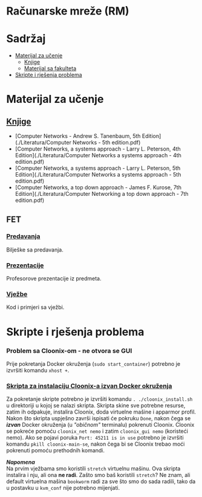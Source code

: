 # Računarske mreže (RM)

# Sadržaj
- [Materijal za učenje](#materijal-za-ucenje)
  - [Knjige](#knjige)
  - [Materijal sa fakulteta](#FET)
- [Skripte i rješenja problema](#skripte-i-rješenja-problema)

# Materijal za učenje

## [Knjige](./Literatura/)
- [Computer Networks - Andrew S. Tanenbaum, 5th Edition](./Literatura/Computer Networks - 5th edition.pdf)
- [Computer Networks, a systems approach - Larry L. Peterson, 4th Edition](./Literatura/Computer Networks a systems approach - 4th edition.pdf)
- [Computer Networks, a systems approach - Larry L. Peterson, 5th Edition](./Literatura/Computer Networks a systems approach - 5th edition.pdf)
- [Computer Networks, a top down approach - James F. Kurose, 7th Edition](./Literatura/Computer Networking a top down approach - 7th edition.pdf)


## FET

### [**Predavanja**](./Predavanja)
Bilješke sa predavanja.

### [Prezentacije](./Prezentacije)
Profesorove prezentacije iz predmeta.

### [Vježbe](./Vjezbe)
Kod i primjeri sa vježbi.


# Skripte i rješenja problema

### Problem sa Cloonix-om - ne otvora se GUI
Prije pokretanja Docker okruženja (`sudo start_container`) potrebno je izvršiti komandu `xhost +`.

### [Skripta za instalaciju Cloonix-a izvan Docker okruženja](./cloonix_install.sh)
Za pokretanje skripte potrebno je izvršiti komandu `. ./cloonix_install.sh` u direktoriji u kojoj se nalazi skripta.
Skripta skine sve potrebne resurse, zatim ih odpakuje, instalira Cloonix, doda virtuelne mašine i apparmor profil.
Nakon što skripta uspješno završi ispisati će pokruku `Done`, nakon čega se ***izvan*** Docker okruženja (u *"običnom"* terminalu) pokrenuti Cloonix.
Cloonix se pokreće pomoću `cloonix_net nemo` i zatim `cloonix_gui nemo` (koristeći nemo).
Ako se pojavi poruka `Port: 45211 is in use` potrebno je izvršiti komandu `pkill cloonix-main-se`, nakon čega bi se Cloonix trebao moći pokrenuti pomoću prethodnih komandi.

***Napomena*** \
Na prvim vježbama smo koristili `stretch` virtuelnu mašinu.
Ova skripta instalira i nju, ali ona **ne radi**.
Zašto smo baš koristili `stretch`? 
Ne znam, ali default virtuelna mašina `bookworm` radi za sve što smo do sada radili, tako da u postavku u `kvm_conf` nije potrebno mijenjati.
